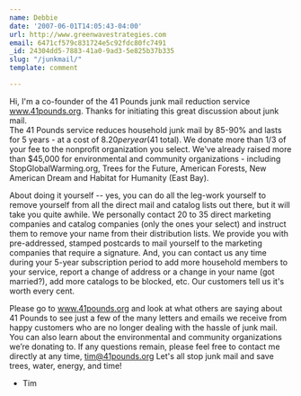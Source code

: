 ```yaml
---
name: Debbie
date: '2007-06-01T14:05:43-04:00'
url: http://www.greenwavestrategies.com
email: 6471cf579c831724e5c92fdc80fc7491
_id: 24304dd5-7883-41a0-9ad3-5e825b37b335
slug: "/junkmail/"
template: comment

---
```


Hi, I'm a co-founder of the 41 Pounds junk mail reduction service www.41pounds.org.  Thanks for initiating this great discussion about junk mail.  
The 41 Pounds service reduces household junk mail by 85-90% and lasts for 5 years - at a cost of $8.20 per year ($41 total). We donate more than 1/3 of your fee to the nonprofit organization you select. We've already raised more than $45,000 for environmental and community organizations - including StopGlobalWarming.org, Trees for the Future, American Forests, New American Dream and Habitat for Humanity (East Bay).

About doing it yourself -- yes, you can do all the leg-work yourself to remove yourself from all the direct mail and catalog lists out there, but it will take you quite awhile. We personally contact 20 to 35 direct marketing companies and catalog companies (only the ones your select) and instruct them to remove your name from their distribution lists. We provide you with pre-addressed, stamped postcards to mail yourself to the marketing companies that require a signature.  And, you can contact us any time during your 5-year subscription period to add more household members to your service, report a change of address or a change in your name (got married?), add more catalogs to be blocked, etc. Our customers tell us it's worth every cent.

Please go to www.41pounds.org and look at what others are saying about 41 Pounds to see just a few of the many letters and emails we receive from happy customers who are no longer dealing with the hassle of junk mail.  You can also learn about the environmental and community organizations we’re donating to. If any questions remain, please feel free to contact me directly at any time, tim@41pounds.org 
Let's all stop junk mail and save trees, water, energy, and time!
- Tim
